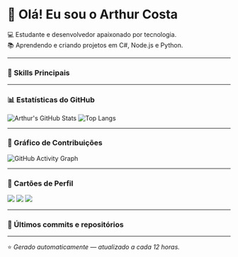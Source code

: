 # 👋 Olá! Eu sou o Arthur Costa  

💻 Estudante e desenvolvedor apaixonado por tecnologia.  
📚 Aprendendo e criando projetos em C#, Node.js e Python.  

---

### 🧠 Skills Principais
<!--START_SECTION:skills-->
<!--END_SECTION:skills-->


---

### 📊 Estatísticas do GitHub
![Arthur's GitHub Stats](https://github-readme-stats.vercel.app/api?username=ArthurCosta&show_icons=true&theme=dracula)
![Top Langs](https://github-readme-stats.vercel.app/api/top-langs/?username=ArthurCosta&layout=compact&theme=dracula)

---

### 🎨 Gráfico de Contribuições
![GitHub Activity Graph](https://github-readme-activity-graph.vercel.app/graph?username=ArthurCosta&theme=dracula)

---

### 🧩 Cartões de Perfil
[![](https://github-profile-summary-cards.vercel.app/api/cards/profile-details?username=ArthurCosta&theme=dracula)](https://github.com/vn7n24fzkq/github-profile-summary-cards)
[![](https://github-profile-summary-cards.vercel.app/api/cards/repos-per-language?username=ArthurCosta&theme=dracula)](https://github.com/vn7n24fzkq/github-profile-summary-cards)
[![](https://github-profile-summary-cards.vercel.app/api/cards/stats?username=ArthurCosta&theme=dracula)](https://github.com/vn7n24fzkq/github-profile-summary-cards)

---

### 🔄 Últimos commits e repositórios
<!--START_SECTION:activity-->
<!--END_SECTION:activity-->

---

⭐ *Gerado automaticamente — atualizado a cada 12 horas.*

